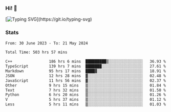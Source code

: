 ### Hi!  👋

[![Typing SVG](https://readme-typing-svg.herokuapp.com?font=Fira+Code&pause=1000&width=435&lines=Hello!+I'm+Texiwustion.)](https://git.io/typing-svg)

### Stats

<!--START_SECTION:waka-->

```txt
From: 30 June 2023 - To: 21 May 2024

Total Time: 503 hrs 57 mins

C++                186 hrs 6 mins  █████████▒░░░░░░░░░░░░░░░   36.93 %
TypeScript         139 hrs 7 mins  ███████░░░░░░░░░░░░░░░░░░   27.61 %
Markdown           95 hrs 17 mins  ████▓░░░░░░░░░░░░░░░░░░░░   18.91 %
JSON               12 hrs 28 mins  ▓░░░░░░░░░░░░░░░░░░░░░░░░   02.48 %
JavaScript         11 hrs 56 mins  ▓░░░░░░░░░░░░░░░░░░░░░░░░   02.37 %
Other              9 hrs 15 mins   ▒░░░░░░░░░░░░░░░░░░░░░░░░   01.84 %
Text               7 hrs 32 mins   ▒░░░░░░░░░░░░░░░░░░░░░░░░   01.50 %
Python             6 hrs 20 mins   ▒░░░░░░░░░░░░░░░░░░░░░░░░   01.26 %
V                  5 hrs 37 mins   ▒░░░░░░░░░░░░░░░░░░░░░░░░   01.12 %
Less               5 hrs 11 mins   ▒░░░░░░░░░░░░░░░░░░░░░░░░   01.03 %
```

<!--END_SECTION:waka-->
